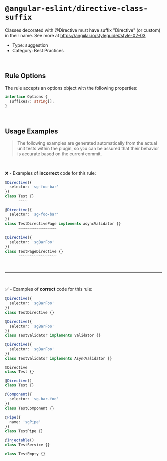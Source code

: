 <!--

  DO NOT EDIT.

  This markdown file was autogenerated using a mixture of the following files as the source of truth for its data:
  - ../../src/rules/directive-class-suffix.ts
  - ../../tests/rules/directive-class-suffix/cases.ts

  In order to update this file, it is therefore those files which need to be updated, as well as potentially the generator script:
  - ../../../../tools/scripts/generate-rule-docs.ts

-->

# `@angular-eslint/directive-class-suffix`

Classes decorated with @Directive must have suffix "Directive" (or custom) in their name. See more at https://angular.io/styleguide#style-02-03

- Type: suggestion
- Category: Best Practices

<br>

## Rule Options

The rule accepts an options object with the following properties:

```ts
interface Options {
  suffixes?: string[];
}

```

<br>

## Usage Examples

> The following examples are generated automatically from the actual unit tests within the plugin, so you can be assured that their behavior is accurate based on the current commit.

<br>

❌ - Examples of **incorrect** code for this rule:

```ts
@Directive({
  selector: 'sg-foo-bar'
})
class Test {}
      ~~~~
```

```ts
@Directive({
  selector: 'sg-foo-bar'
})
class TestDirectivePage implements AsyncValidator {}
      ~~~~~~~~~~~~~~~~~
```

```ts
@Directive({
  selector: 'sgBarFoo'
})
class TestPageDirective {}
      ~~~~~~~~~~~~~~~~~
```

<br>

---

<br>

✅ - Examples of **correct** code for this rule:

```ts
@Directive({
  selector: 'sgBarFoo'
})
class TestDirective {}
```

```ts
@Directive({
  selector: 'sgBarFoo'
})
class TestValidator implements Validator {}
```

```ts
@Directive({
  selector: 'sgBarFoo'
})
class TestValidator implements AsyncValidator {}
```

```ts
@Directive
class Test {}
```

```ts
@Directive()
class Test {}
```

```ts
@Component({
  selector: 'sg-bar-foo'
})
class TestComponent {}
```

```ts
@Pipe({
  name: 'sgPipe'
})
class TestPipe {}
```

```ts
@Injectable()
class TestService {}
```

```ts
class TestEmpty {}
```
